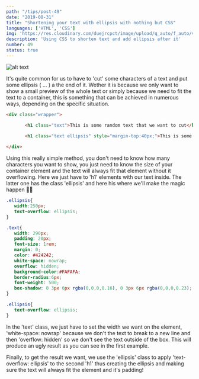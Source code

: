 ```yaml
---
path: "/tips/post-49"
date: "2019-08-31"
title: "Shortening your text with ellipsis with nothing but CSS"
languages: ['HTML', 'CSS']
img: 'https://res.cloudinary.com/duejrcpct/image/upload/q_auto/f_auto/v1586882642/tips/49-1_os6n2l.png'
description: 'Using CSS to shorten text and add ellipsis after it'
number: 49
status: true
---
```


![alt text](https://res.cloudinary.com/duejrcpct/image/upload/q_auto/f_auto/v1586882641/tips/49-2_s9yv4w.png "Shortening text with CSS")

It's quite common for us to have to 'cut' some characters of a text and put some ellipsis ( ... ) a the end of it. Wether it is because we only want to show a small preview of the whole text or simply because we need to fit the text to a container, this is something that can be achieved in numerous ways, depending on the specific situation.

 ```html
<div class="wrapper">

        <h1 class="text">This is some random text that we want to cut</h1>
    
        <h1 class="text ellipsis" style="margin-top:40px;">This is some random text that we want to cut</h1>

</div>
 ```

Using this really simple method, you don't need to know how many characters you want to show, you just need to know the size of your container element and the text will always fit that element without it overflowing. Here we just have to 'h1' elements with our text inside. The latter one has the class 'ellipsis' and here his where we'll make the magic happen 🧙‍♂️


 ```css
.ellipsis{
    width:250px;
    text-overflow: ellipsis;
}

.text{
    width: 290px;
    padding: 20px;
    font-size: 1rem;
    margin: 0;
    color: #424242;
    white-space: nowrap;
    overflow: hidden;
    background-color:#FAFAFA;
    border-radius:6px;
    font-weight: 500;
    box-shadow: 0 3px 6px rgba(0,0,0,0.16), 0 3px 6px rgba(0,0,0,0.23);
}

.ellipsis{
    text-overflow: ellipsis;
}
 ```

In the 'text' class, we just have to set the width we want on the element, 'white-space: nowrap' because we don't the text to break to a new line and then 'overflow: hidden' so we don't see the text outside of the box. This will produce an ugly result as you can see in the first example.

Finally, to get the result we want, we use the 'ellipsis' class to apply 'text-overflow: ellipsis' to the second 'h1' thus creating the ellipsis and making sure the text will always fit the element and it's padding!